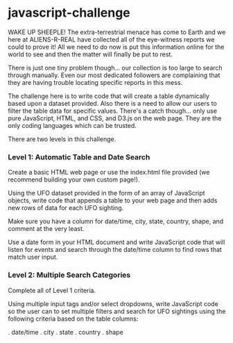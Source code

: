 # javascript-challenge

WAKE UP SHEEPLE! The extra-terrestrial menace has come to Earth and we here at ALIENS-R-REAL have collected all of the eye-witness reports we could to prove it! All we need to do now is put this information online for the world to see and then the matter will finally be put to rest.


There is just one tiny problem though... our collection is too large to search through manually. Even our most dedicated followers are complaining that they are having trouble locating specific reports in this mess.


The challenge here is to write code that will create a table dynamically based upon a dataset provided. Also there is a need to allow our users to filter the table data for specific values. There's a catch though...  only use pure JavaScript, HTML, and CSS, and D3.js on the web page. They are the only coding languages which can be trusted.

There are two levels in this challenge.

### Level 1: Automatic Table and Date Search

Create a basic HTML web page or use the index.html file provided (we recommend building your own custom page!).

Using the UFO dataset provided in the form of an array of JavaScript objects, write code that appends a table to your web page and then adds new rows of data for each UFO sighting.

Make sure you have a column for date/time, city, state, country, shape, and comment at the very least.

Use a date form in your HTML document and write JavaScript code that will listen for events and search through the date/time column to find rows that match user input.



### Level 2: Multiple Search Categories

Complete all of Level 1 criteria.

Using multiple input tags and/or select dropdowns, write JavaScript code so the user can to set multiple filters and search for UFO sightings using the following criteria based on the table columns:

. date/time
. city
. state
. country
. shape



